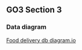 ## GO3 Section 3

### Data diagram
[Food delivery db diagram.io](https://dbdiagram.io/d/6005aa9780d742080a36d140)